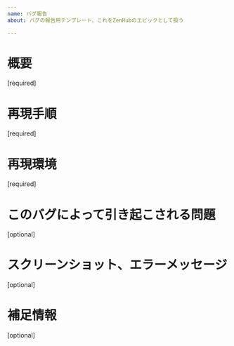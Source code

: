 ```yaml
---
name: バグ報告
about: バグの報告用テンプレート、これをZenHubのエピックとして扱う

---
```


 # 概要
[required]

 # 再現手順
[required]

 # 再現環境
[required]

 # このバグによって引き起こされる問題
[optional]

 # スクリーンショット、エラーメッセージ
[optional]

 # 補足情報
[optional]
